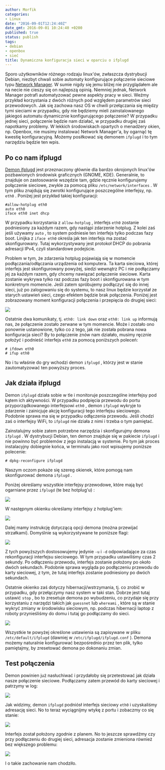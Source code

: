 ```yaml
---
author: Morfik
categories:
- Linux
date: "2016-09-01T12:24:40Z"
date_gmt: 2016-09-01 10:24:40 +0200
published: true
status: publish
tags:
- debian
- openbox
- sieć
title: Dynamiczna konfiguracja sieci w oparciu o ifplugd
---
```


Sporo użytkowników różnego rodzaju linux'ów, zwłaszcza dystrybucji Debian, niezbyt chwali sobie
automaty konfigurujące połączenie sieciowe typu [Network
Manager](https://wiki.gnome.org/Projects/NetworkManager). W sumie nigdy się jemu bliżej nie
przyglądałem ale na necie nie cieszy się on najlepszą opinią. Niemniej jednak, Network Manager
potrafi automatyzować pewne aspekty pracy w sieci. Weźmy przykład korzystania z dwóch różnych pod
względem parametrów sieci przewodowych. Jak się zachowa nasz OS w chwili przełączania się między
tymi sieciami w przypadku, gdy nie będziemy mieli zainstalowanego jakiegoś automatu dynamicznie
konfigurującego połączenie? W przypadku jednej sieci, połączenie będzie nam działać, w przypadku
drugiej zaś napotkamy problemy. W lekkich środowiskach opartych o menadżery okien, np. Openbox, nie
musimy instalować Network Manager'a, by ogarnąć tę kwestię konfiguracyjną. Możemy posiłkować się
demonem `ifplugd` i to tym narzędziu będzie ten wpis.

<!--more-->
## Po co nam ifplugd

[Demon ifplugd](http://0pointer.de/lennart/projects/ifplugd/) jest przeznaczony głównie dla bardzo
okrojonych linux'ów pozbawionych środowisk graficznych (GNOME, KDE). Generalnie, to znajduje on
zastosowanie wszędzie tam, gdzie ręcznie konfigurujemy połączenie sieciowe, zwykle za pomocą pliku
`/etc/network/interfaces` . W tym pliku znajdują się zwrotki konfigurujące poszczególne interfejsy,
np. `eth0` . Poniżej jest przykład takiej konfiguracji:

    #allow-hotplug eth0
    auto eth0
    iface eth0 inet dhcp

W przypadku korzystania z `allow-hotplug` , interfejs `eth0` zostanie podniesiony za każdym razem,
gdy nastąpi zdarzenie hotplug. Z kolei zaś jeśli używamy `auto` , to system podniesie ten interfejs
tylko podczas fazy boot. Linijka z `iface eth0` określa jak ten interfejs ma zostać skonfigurowany.
Tutaj wykorzystywany jest protokoł DHCP do pobrania adresacji IPv4, czyli standardowe podejście.

Problem w tym, że zdarzenia hotplug pojawiają się w momencie podłączania/odłączania urządzenia od
komputera. Ta karta sieciowa, której interfejs jest skonfigurowany powyżej, siedzi wewnątrz PC i nie
podłączamy jej za każdym razem, gdy chcemy nawiązać połączenie sieciowe. Karta zostanie wykrywa
tylko raz podczas fazy boot i skonfigurowana w tym konkretnym momencie. Jeśli zatem spróbujemy
podłączyć się do innej sieci, już po zalogowaniu się do systemu, to nasz linux będzie korzystał ze
starych ustawień sieci, czego efektem będzie brak połączenia. Poniżej jest zobrazowany moment
konfiguracji połączenia i przepięcia do drugiej sieci:

![](/img/2016/08/1.konfiguracja-sieci-ifplugd-eth0-log.png#huge)

Ostatnie dwa komunikaty, tj. `eth0: link down` oraz `eth0: link up` informują nas, że połączenie
zostało zerwane w tym momencie. Może i zostało ono ponownie ustanowione, tylko co z tego, jak nie
została pobrana nowa konfiguracja sieci? By to połączenie znów nam działało, musimy ręcznie położyć
i podnieść interfejs `eth0` za pomocą poniższych poleceń:

    # ifdown eth0
    # ifup eth0

No i tu właśnie do gry wchodzi demon `ifplugd` , którzy jest w stanie zautomatyzować ten powyższy
proces.

## Jak działa ifplugd

Demon `ifplugd` działa sobie w tle i monitoruje poszczególne interfejsy pod kątem ich aktywności. W
przypadku podpięcia przewodu do portu przyporządkowanego interfejsowi `eth0` , demon `ifplugd`
wykryje to zdarzenie i zainicjuje akcję konfiguracji tego interfejsu sieciowego. Podobnie sprawa ma
się w przypadku odłączenia przewodu. Jeśli chodzi zaś o interfejsy WiFi, to `ifplugd` nie działa z
nimi i trzeba o tym pamiętać.

Zainstalujmy sobie zatem potrzebne narzędzia i skonfigurujmy demona `ifplugd` . W dystrybucji
Debian, ten demon znajduje się w pakiecie `ifplugd` i nie powinno być problemów z jego instalacją w
systemie. Po tym jak proces instalacyjny dobiegnie końca, w terminalu jako root wpisujemy poniższe
polecenie:

    # dpkg-reconfigure ifplugd

Naszym oczom pokaże się szereg okienek, które pomogą nam skonfigurować demona `ifplugd` .

Poniżej określamy wszystkie interfejsy przewodowe, które mają być ogarniane przez `ifplugd` (te bez
hotplug'u) :

![](/img/2016/08/2.konfiguracja-sieci-ifplugd-eth0.png#huge)

W następnym okienku określamy interfejsy z hotplug'iem:

![](/img/2016/08/3.konfiguracja-sieci-ifplugd-eth0.png#huge)

Dalej mamy instrukcję dotyczącą opcji demona (można przewijać strzałkami). Domyślnie są
wykorzystywane te poniższe flagi:

![](/img/2016/08/4.konfiguracja-sieci-ifplugd-eth0.png#huge)

Z tych powyższych dostosowujemy jedynie `-u` i `-d` odpowiadające za czas rekonfiguracji interfejsu
sieciowego. W tym przypadku ustawiliśmy czas 2 sekundy. Po odłączeniu przewodu, interfejs zostanie
położony po około dwóch sekundach. Podobnie sprawa wygląda po podłączeniu przewodu do karty
sieciowej, z tym, że tutaj interfejs zostanie podniesiony po dwóch sekundach.

Ostatnie okienko zaś dotyczy hibernacji/wstrzymania, tj. co zrobić w przypadku, gdy przełączymy nasz
system w taki stan. Dobrze jest tutaj ustawić `stop` , bo to zresetuje demona po wybudzeniu, co
przydaje się przy korzystaniu z narzędzi takich jak `guessnet` lub `whereami` , które są w stanie
wykryć zmiany w środowisku sieciowym, np. podczas hibernacji laptop z roboty przynieśliśmy do domu i
tutaj go podłączamy do sieci.

![](/img/2016/08/5.konfiguracja-sieci-ifplugd-eth0.png#huge)

Wszystkie te powyżej określone ustawienia są zapisywane w pliku `/etc/default/ifplugd` (dawniej w
`/etc/ifplugd/ifplugd.conf` ). Demona możemy naturalnie konfigurować bezpośrednio przez ten plik,
tylko pamiętajmy, by zresetować demona po dokonaniu zmian.

## Test połączenia

Demon powinien już nasłuchiwać i przydałoby się przetestować jak działa nasze połączenie sieciowe.
Podłączamy zatem przewód do karty sieciowej i patrzymy w log:

![](/img/2016/08/6.konfiguracja-sieci-ifplugd-eth0-log.png#huge)

Jak widzimy, demon `ifplugd` podniósł interfejs sieciowy `eth0` i uzyskaliśmy adresację sieci. No to
teraz wyciągnijmy wtykę z portu i zobaczmy co się stanie:

![](/img/2016/08/7.konfiguracja-sieci-ifplugd-eth0-log.png#huge)

Interfejs został położony zgodnie z planem. No to jeszcze sprawdźmy czy przy podłączeniu do drugiej
sieci, adresacja zostanie zmieniona również bez większego problemu:

![](/img/2016/08/8.konfiguracja-sieci-ifplugd-eth0-log.png#huge)

I o takie zachowanie nam chodziło.
